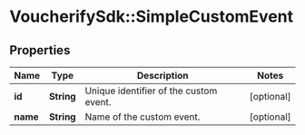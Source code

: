# VoucherifySdk::SimpleCustomEvent

## Properties

| Name | Type | Description | Notes |
| ---- | ---- | ----------- | ----- |
| **id** | **String** | Unique identifier of the custom event. | [optional] |
| **name** | **String** | Name of the custom event. | [optional] |


